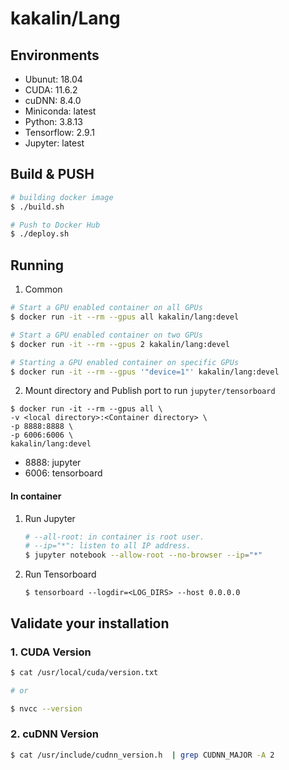 # kakalin/Lang

## Environments

- Ubunut: 18.04
- CUDA: 11.6.2
- cuDNN: 8.4.0
- Miniconda: latest
- Python: 3.8.13
- Tensorflow: 2.9.1
- Jupyter: latest

## Build & PUSH

```bash
# building docker image
$ ./build.sh

# Push to Docker Hub
$ ./deploy.sh
```

## Running

1. Common

```bash
# Start a GPU enabled container on all GPUs
$ docker run -it --rm --gpus all kakalin/lang:devel 

# Start a GPU enabled container on two GPUs
$ docker run -it --rm --gpus 2 kakalin/lang:devel

# Starting a GPU enabled container on specific GPUs
$ docker run -it --rm --gpus '"device=1"' kakalin/lang:devel
```

2. Mount directory and Publish port to run `jupyter/tensorboard`

```
$ docker run -it --rm --gpus all \
-v <local directory>:<Container directory> \
-p 8888:8888 \ 
-p 6006:6006 \
kakalin/lang:devel
```
- 8888: jupyter
- 6006: tensorboard

#### In container

1. Run Jupyter
   
    ```bash
    # --all-root: in container is root user.
    # --ip="*": listen to all IP address.
    $ jupyter notebook --allow-root --no-browser --ip="*"
    ```

2. Run Tensorboard

    ```
    $ tensorboard --logdir=<LOG_DIRS> --host 0.0.0.0 
    ```

## Validate your installation

### 1. CUDA Version

```bash
$ cat /usr/local/cuda/version.txt

# or

$ nvcc --version
```

### 2. cuDNN Version

```bash
$ cat /usr/include/cudnn_version.h  | grep CUDNN_MAJOR -A 2
```
